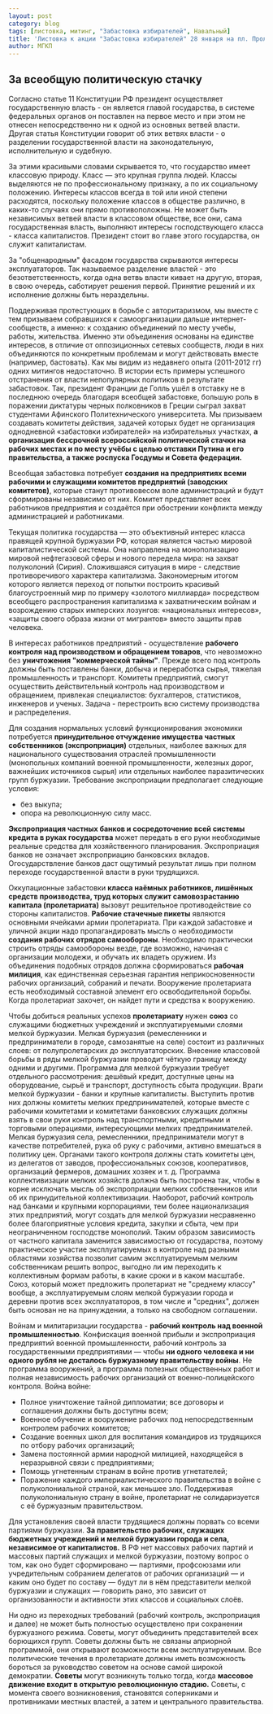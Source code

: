 ```yaml
---
layout: post
category: blog
tags: [листовка, митинг, "Забастовка избирателей", Навальный]
title: 'Листовка к акции "Забастовка избирателей" 28 января на пл. Пролетарской диктатуры'
author: МГКП
---
```


## За всеобщую политическую стачку

Согласно статье 11 Конституции РФ президент осуществляет государственную власть - он является главой государства, в системе федеральных органов он поставлен на первое место и при этом не отнесен непосредственно ни к одной из основных ветвей власти. Другая статья Конституции говорит об этих ветвях власти - о разделении государственной власти на законодательную, исполнительную и судебную.

За этими красивыми словами скрывается то, что государство имеет классовую природу. Класс — это крупная группа людей. Классы выделяются не по профессиональному признаку, а по их социальному положению. Интересы классов всегда в той или иной степени расходятся, поскольку положение классов в обществе различно, в каких-то случаях они прямо противоположны. Не может быть независимых ветвей власти в классовом обществе, все они, сама государственная власть, выполняют интересы господствующего класса - класса капиталистов. Президент стоит во главе этого государства, он служит капиталистам.

За "общенародным" фасадом государства скрываются интересы эксплуататоров. Так называемое разделение властей - это безответственность, когда одна ветвь власти кивает на другую, вторая, в свою очередь, саботирует решения первой. Принятие решений и их исполнение должны быть нераздельны.

Поддерживая протестующих в борьбе с авторитаризмом, мы вместе с тем призываем собравшихся к самоорганизации дальше интернет-сообществ, а именно: к созданию объединений по месту учебы, работы, жительства. Именно эти объединения основаны на единстве интересов, в отличие от оппозиционных сетевых сообществ, люди в них объединяются по конкретным проблемам и могут действовать вместе (например, бастовать). Как мы видим из недавнего опыта (2011-2012 гг) одних митингов недостаточно. В истории есть примеры успешного отстранения от власти непопулярных политиков в результате забастовок. Так, президент Франции де Голль ушёл в отставку не в последнюю очередь благодаря всеобщей забастовке, большую роль в поражении диктатуры черных полковников в Греции сыграл захват студентами Афинского Политехнического университета. Мы призываем создавать комитеты действия, задачей которых будет не организация однодневной «забастовки избирателей» на избирательных участках, **а организация бессрочной всероссийской политической стачки на рабочих местах и по месту учёбы с целью отставки Путина и его правительства, а также роспуска Госдумы и Совета федерации.**

Всеобщая забастовка потребует **создания на предприятиях всеми рабочими и служащими комитетов предприятий (заводских комитетов)**, которые станут противовесом воле администраций и будут сформированы независимо от них. Комитет представляет всех работников предприятия и создаётся при обострении конфликта между администрацией и работниками.

Текущая политика государства — это объективный интерес класса правящей крупной буржуазии РФ, которая является частью мировой капиталистической системы. Она направлена на монополизацию мировой нефтегазовой сферы и нового передела мира: на захват полуколоний (Сирия). Сложившаяся ситуация в мире - следствие противоречивого характера капитализма. Закономерным итогом которого является переход от попытки построить красивый благоустроенный мир по примеру «золотого миллиарда» посредством всеобщего распространения капитализма к захватническим войнам и возрождению старых имперских лозунгов: «национальных интересов», «защиты своего образа жизни от мигрантов» вместо защиты прав человека.

В интересах работников предприятий - осуществление **рабочего контроля над производством и обращением товаров**, что невозможно без **уничтожения "коммерческой тайны"**. Прежде всего под контроль должны быть поставлены банки, добыча и переработка сырья, тяжелая промышленность и транспорт. Комитеты предприятий, смогут осуществить действительный контроль над производством и обращением, привлекая специалистов: бухгалтеров, статистиков, инженеров и ученых. Задача - перестроить всю систему производства и распределения.

Для создания нормальных условий функционирования экономики потребуется **принудительное отчуждение имущества частных собственников (экспроприация)** отдельных, наиболее важных для национального существования отраслей промышленности (монопольных компаний военной промышленности, железных дорог, важнейших источников сырья) или отдельных наиболее паразитических групп буржуазии.
Требование экспроприации предполагает следующие условия:
* без выкупа;
* опора на революционную силу масс.

**Экспроприация частных банков и сосредоточение всей системы кредита в руках государства** может передать в его руки необходимые реальные средства для хозяйственного планирования. Экспроприация банков не означает экспроприацию банковских вкладов. Огосударствление банков даст ощутимый результат лишь при полном переходе государственной власти в руки трудящихся.

Оккупационные забастовки **класса наёмных работников, лишённых средств производства, труд которых служит самовозрастанию капитала (пролетариата)** вызовут решительное противодействие со стороны капиталистов. **Рабочие стачечные пикеты** являются основными ячейками армии пролетариата. При каждой забастовке и уличной акции надо пропагандировать мысль о необходимости **создания рабочих отрядов самообороны**. Необходимо практически строить отряды самообороны везде, где возможно, начиная с организации молодежи, и обучать их владеть оружием. Из объединения подобных отрядов должна сформироваться **рабочая милиция**, как единственная серьезная гарантия неприкосновенности рабочих организаций, собраний и печати. Вооружение пролетариата есть необходимый составной элемент его освободительной борьбы. Когда пролетариат захочет, он найдет пути и средства к вооружению.

Чтобы добиться реальных успехов **пролетариату** нужен **союз** со служащими бюджетных учреждений и эксплуатируемыми слоями мелкой буржуазии. Мелкая буржуазия (ремесленники и предприниматели в городе, самозанятые на селе) состоит из различных слоев: от полупролетарских до эксплуататорских. Внесение классовой борьбы в ряды мелкой буржуазии проводит чёткую границу между одними и другими. Программа для мелкой буржуазии требует отдельного рассмотрения: дешёвый кредит, доступные цены на оборудование, сырьё и транспорт, доступность сбыта продукции. Враги мелкой буржуазии - банки и крупные капиталисты. Выступить против них должны комитеты мелких предпринимателей, которые вместе с рабочими комитетами и комитетами банковских служащих должны взять в свои руки контроль над транспортными, кредитными и торговыми операциями, интересующими мелких предпринимателей. Мелкая буржуазия села, ремесленники, предприниматели могут в качестве потребителей, рука об руку с рабочими, активно вмешаться в политику цен. Органами такого контроля должны стать комитеты цен, из делегатов от заводов, профессиональных союзов, кооперативов, организаций фермеров, домашних хозяек и т. д. Программа коллективизации мелких хозяйств должна быть построена так, чтобы в корне исключать мысль об экспроприации мелких собственников или об их принудительной коллективизации. Наоборот, рабочий контроль над банками и крупными корпорациями, тем более национализация этих предприятий, могут создать для мелкой буржуазии несравненно более благоприятные условия кредита, закупки и сбыта, чем при неограниченном господстве монополий. Таким образом зависимость от частного капитала заменится зависимостью от государства, поэтому практическое участие эксплуатируемых в контроле над разными областями хозяйства позволит самим эксплуатируемым мелким собственникам решить вопрос, выгодно ли им переходить к коллективным формам работы, в какие сроки и в каком масштабе. Союз, который может предложить пролетариат не "среднему классу" вообще, а эксплуатируемым слоям мелкой буржуазии города и деревни против всех эксплуататоров, в том числе и "средних", должен быть основан не на принуждении, а только на свободном соглашении.

Войнам и милитаризации государства - **рабочий контроль над военной промышленностью**. Конфискация военной прибыли и экспроприация предприятий военной промышленности, рабочий контроль за государственными предприятиями — чтобы **ни одного человека и ни одного рубля не досталось буржуазному правительству войны**. Не программа вооружений, а программа полезных общественных работ и полная независимость рабочих организаций от военно-полицейского контроля.
Война войне:
* Полное уничтожение тайной дипломатии; все договоры и соглашения должны быть доступны всем;
* Военное обучение и вооружение рабочих под непосредственным контролем рабочих комитетов;
* Создание военных школ для воспитания командиров из трудящихся по отбору рабочих организаций;
* Замена постоянной армии народной милицией, находящейся в неразрывной связи с предприятиями;
* Помощь угнетенным странам в войне против угнетателей;
* Поражение каждого империалистического правительства в войне с полуколониальной страной, как меньшее зло. Поддерживая полуколониальную страну в войне, пролетариат не солидаризуется с её буржуазным правительством.

Для установления своей власти трудящиеся должны порвать со всеми партиями буржуазии. **За правительство рабочих, служащих бюджетных учреждений и мелкой буржуазии города и села, независимое от капиталистов.** В РФ нет массовых рабочих партий и массовых партий служащих и мелкой буржуазии, поэтому вопрос о том, как оно будет сформировано — партиями, профсоюзами или учредительным собранием делегатов от рабочих организаций — и каким оно будет по составу — будут ли в нём представители мелкой буржуазии и служащих — говорить рано, это зависит от организованности и активности этих классов и социальных слоёв.

Ни одно из переходных требований (рабочий контроль, экспроприация и далее) не может быть полностью осуществлено при сохранении буржуазного режима. Советы, могут объединить представителей всех борющихся групп. Советы должны быть не связаны априорной программой, они открывают возможности всем эксплуатируемым. Все политические течения в пролетариате должны иметь возможность бороться за руководство советом на основе самой широкой демократии. **Советы** могут возникнуть только тогда, когда **массовое движение входит в открытую революционную стадию.** Советы, с момента своего возникновения, становятся соперниками и противниками местных властей, а затем и центрального правительства.